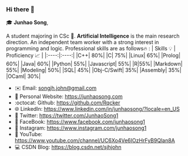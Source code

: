 ### Hi there 👋
:mortar_board: **Junhao Song**,

A student majoring in CSc	:full_moon_with_face:. **Artificial Intelligence** is the main research direction. An independent team worker with a strong interest in programming and logic.
Professional skills are as follows:fire: :
| Skills :bulb: | Proficiency :chart_with_upwards_trend: |
|:----:|:----:|
|C++| 80%|
|C| 75%|
|Linux| 65%|
|Prolog| 60%|
|Java| 60%|
|Python| 55%|
|Javascript| 55%|
|R|55%|
|Markdown| 55%|
|Modeling| 50%|
|SQL| 45%|
|Obj-C/Swift| 35%|
|Assembly| 35%|
|OCaml| 30%|


 - :envelope: Email: songjh.john@gmail.com
 - :satellite: Personal Website: https://junhaosong.com
 - :octocat: Github: https://github.com/Rqcker
 - :globe_with_meridians: LinkedIn: https://www.linkedin.com/in/junhaosong/?locale=en_US
 - :speech_balloon: Twitter: https://twitter.com/JunhaoSong1
 - :running: FaceBook: https://www.facebook.com/junhaosong1
 - :art: Instagram: https://www.instagram.com/junhaosong1
 - :musical_note: YouTube: https://www.youtube.com/channel/UC6Xo4Ve6IOzHrFyB9Qlan8A
 - :computer: CSDN Blog: https://blog.csdn.net/sjhjohn
